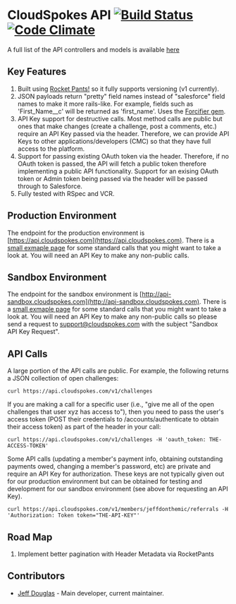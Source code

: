 # CloudSpokes API [![Build Status](https://travis-ci.org/cloudspokes/cs-api.png?branch=master)](https://travis-ci.org/cloudspokes/cs-api) [![Code Climate](https://codeclimate.com/badge.png)](https://codeclimate.com/github/cloudspokes/cs-api)

A full list of the API controllers and models is available [here](https://docs.google.com/a/appirio.com/spreadsheet/ccc?key=0AibvDu-BSYDZdDdWTHFKcjVwVDlKS3FieE1wZHhCbVE#gid=0)

## Key Features

1. Built using [Rocket Pants!](https://github.com/filtersquad/rocket_pants) so it fully supports versioning (v1 currently).
2. JSON payloads return "pretty" field names instead of "salesforce" field names to make it more rails-like. For example, fields such as 'First_Name__c' will be returned as 'first_name'. Uses the [Forcifier gem](https://github.com/jeffdonthemic/forcifier).
3. API Key support for destructive calls. Most method calls are public but ones that make changes (create a challenge, post a comments, etc.) require an API Key passed via the header. Therefore, we can provide API Keys to other applications/developers (CMC) so that they have full access to the platform.
4. Support for passing existing OAuth token via the header. Therefore, if no OAuth token is passed, the API will fetch a public token therefore implementing a public API functionality. Support for an exising OAuth token or Admin token being passed via the header will be passed through to Salesforce.
5. Fully tested with RSpec and VCR.

## Production Environment

The endpoint for the production environment is [https://api.cloudspokes.com](https://api.cloudspokes.com). There is a [small exmaple page](https://api.cloudspokes.com/examples.html) for some standard calls that you might want to take a look at. You will need an API Key to make any non-public calls.

## Sandbox Environment

The endpoint for the sandbox environment is [http://api-sandbox.cloudspokes.com](http://api-sandbox.cloudspokes.com). There is a [small exmaple page](http://api-sandbox.cloudspokes.com/examples.html) for some standard calls that you might want to take a look at. You will need an API Key to make any non-public calls so please send a request to support@cloudspokes.com with the subject "Sandbox API Key Request".

## API Calls

A large portion of the API calls are public. For example, the following returns a JSON collection of open challenges:

	curl https://api.cloudspokes.com/v1/challenges

If you are making a call for a specific user (i.e., "give me all of the open challenges that user xyz has access to"), then you need to pass the user's access token (POST their credentials to /accounts/authenticate to obtain their access token) as part of the header in your call:

	curl https://api.cloudspokes.com/v1/challenges -H 'oauth_token: THE-ACCESS-TOKEN'

Some API calls (updating a member's payment info, obtaining outstanding payments owed, changing a member's password, etc) are private and require an API Key for authorization. These keys are not typically given out for our production environment but can be obtained for testing and development for our sandbox environment (see above for requesting an API Key). 

	curl https://api.cloudspokes.com/v1/members/jeffdonthemic/referrals -H 'Authorization: Token token="THE-API-KEY"'

## Road Map

1. Implement better pagination with Header Metadata via RocketPants

## Contributors

- [Jeff Douglas](https://github.com/jeffdonthemic) - Main developer, current maintainer.